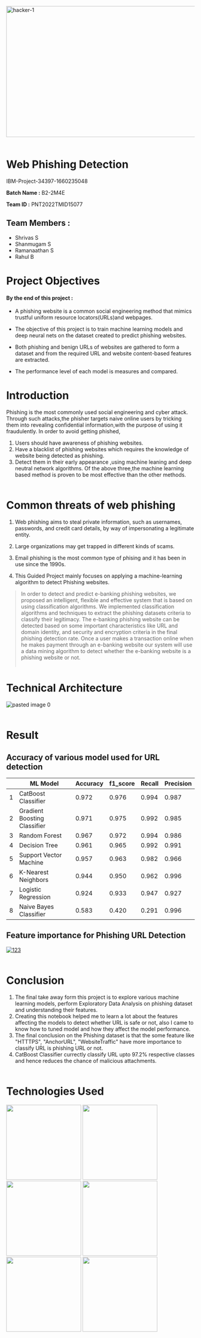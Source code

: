 <picture><img src="https://akm-img-a-in.tosshub.com/businesstoday/images/story/202202/phishing-1200-sixteen_nine.jpg?size=948:533" alt="hacker-1" width="800" height="350" ></picture>
<br><br>
# Web Phishing Detection 
IBM-Project-34397-1660235048


**Batch Name :** B2-2M4E

**Team ID :** PNT2022TMID15077

## Team Members :  
   
  - Shrivas S
  - Shanmugam S
  - Ramanaathan S 
  - Rahul B

 # Project Objectives  
 

 #### By the end of this project :
 - A phishing website is a common social engineering method that mimics trustful uniform resource locators(URLs)and webpages.
 - The objective of this project is to train machine learning models and deep neural nets on the dataset created to predict phishing websites.
 - Both phishing and benign URLs of websites are gathered to form a dataset and from the required URL and website content-based features are extracted.

  - The performance level of each model is measures and compared.

 # Introduction 
  Phishing is the most commonly used social engineering and cyber attack.
  Through such attacks,the phisher targets naive online users by tricking them into revealing confidential information,with the purpose of using it fraudulently.
  In order to avoid getting phished,
  1. Users should have awareness of phishing websites.
  2. Have a blacklist of phishing websites which requires the knowledge of website being detected as phishing.
  3. Detect them in their early appearance ,using machine leaning and deep neutral network algorithms.
  Of the above three,the machine learning based method is proven to be most effective than the other methods.
<br><br>
# Common threats of web phishing 

1.  Web phishing aims to steal private information, such as usernames, passwords, and credit card    details, by way of impersonating a legitimate entity.

2.  Large organizations may get trapped in different kinds of scams.

3. Email phishing is the most common type of phising and it has been in use since the 1990s.

4.  This Guided Project mainly focuses on applying a machine-learning algorithm to detect Phishing websites.

>In order to detect and predict e-banking phishing websites, we proposed an intelligent, flexible and effective system that is based on using classification algorithms. We implemented classification algorithms and techniques to extract the phishing datasets criteria to classify their legitimacy. The e-banking phishing website can be detected based on some important characteristics like URL and domain identity, and security and encryption criteria in the final phishing detection rate. Once a user makes a transaction online when he makes payment through an e-banking website our system will use a data mining algorithm to detect whether the e-banking website is a phishing website or not.
<br><br>

# Technical Architecture  
  ![pasted image 0](https://user-images.githubusercontent.com/62200224/191585875-9db35871-72b5-476e-ac9b-3795cf3778de.png)
  <br><br>
  
# Result

## Accuracy of various model used for URL detection

||ML Model|	Accuracy|  	f1_score|	Recall|	Precision|
|---|---|---|---|---|---|
1|	CatBoost Classifier	|0.972	|0.976	|0.994	|0.987|
2|	Gradient Boosting Classifier	|0.971	|0.975	|0.992	|0.985|
3|	Random Forest	|0.967	|0.972	|0.994	|0.986|
4|	Decision Tree|	0.961|	0.965|	0.992|	0.991|
5|	Support Vector Machine	|0.957	|0.963	|0.982|	0.966|
6|	K-Nearest Neighbors|	0.944	|0.950|	0.962|	0.996|
7|	Logistic Regression	|0.924	|0.933	|0.947	|0.927|
8|	Naive Bayes Classifier|	0.583|	0.420|	0.291|	0.996|

## Feature importance for Phishing URL Detection 
[<img src="https://i.ibb.co/4RTHNnZ/123.png" alt="123" border="0">]()
<br><br>

# Conclusion
1. The final take away form this project is to explore various machine learning models, perform Exploratory Data Analysis on phishing dataset and understanding their features. 
2. Creating this notebook helped me to learn a lot about the features affecting the models to detect whether URL is safe or not, also I came to know how to tuned model and how they affect the model performance.
3. The final conclusion on the Phishing dataset is that the some feature like "HTTTPS", "AnchorURL", "WebsiteTraffic" have more importance to classify URL is phishing URL or not. 
4. CatBoost Classifier currectly classify URL upto 97.2% respective classes and hence reduces the chance of malicious attachments.
<br><br>
 # Technologies Used

[<img target="_blank" src="https://upload.wikimedia.org/wikipedia/commons/3/31/NumPy_logo_2020.svg" width=200>](https://numpy.org/doc/) [<img target="_blank" src="https://upload.wikimedia.org/wikipedia/commons/e/ed/Pandas_logo.svg" width=200>](https://pandas.pydata.org/pandas-docs/stable/reference/api/pandas.DataFrame.html)
[<img target="_blank" src="https://images.velog.io/images/seokbin/post/e14f498a-a0b1-4880-9a88-98be38c50267/jupyter_logo_icon_169453.png" width=200>](https://jupyter.org/) 
[<img target="_blank" src="https://kevin-hartman.io/images/tech/scikit-learn-logo.png" width=200>](https://scikit-learn.org/stable/) 
[<img target="_blank" src="https://cdn.icon-icons.com/icons2/2699/PNG/512/pocoo_flask_logo_icon_168045.png" width=200>](https://flask.palletsprojects.com/en/2.0.x/) 
[<img target="_blank" src="https://financialit.net/sites/default/files/ibm_cloud-ar21_0.png" width=200>](https://www.ibm.com/in-en/cloud?utm_content=SRCWW&p1=Search&p4=43700052661371387&p5=e&gclid=CjwKCAiAvK2bBhB8EiwAZUbP1MNb2RC3e1TDBJhMnJdNAtW-tlFA3uNoTQQwUu0EKRW6GeB9INwZ4BoCpLgQAvD_BwE&gclsrc=aw.ds) 
